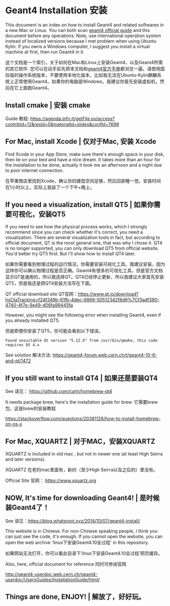 # Geant4 Installation 安装

This document is an index on how to install Geant4 and related softwares in a new Mac or Linux. You can both scan [geant4 official guide](https://geant4.web.cern.ch/support/getting_started) and this document before any operations. Note, use international operation system instead of localized versions because I met problem when using Ubuntu Kylin.  If you owns a Windows computer, I suggest you install a virtual machine at first, then run Geant4 in it. 

这个文档是一个索引，关于如何在Mac和Linux上安装Geant4，以及Geant4所需的其它软件. 您可以在动手前先把本文档和[geant4官方手册](https://geant4.web.cern.ch/support/getting_started)都浏览一遍。请使用国际版的操作系统版本，不要使用本地化版本，比如我无法在Ubuntu-Kylin麒麟系统上正常使用Geant4。如果你的电脑是Windows，我建议你首先安装虚拟机，然后在它上面跑Geant4。

## Install cmake  |  安装 cmake

Guide 教程: https://agenda.infn.it/getFile.py/access?contribId=12&resId=0&materialId=slides&confId=7698


## For Mac, install Xcode  |  仅对于Mac, 安装 Xcode

Find Xcode in your App Store, make sure there's enough space in your disk, then lie on your bed and have a nice dream. It takes more than an hour for the installation to be done, actually it took me an afternoon and a night due to poor internet connection. 

在苹果商店里找到Xcode，确认你的硬盘空间足够，然后回家睡一觉。安装时间在1小时以上，实际上我装了一个下午+晚上。

## If you need a visualization, install QT5  |  如果你需要可视化，安装QT5

If you need to see how the physical process works, which I strongly recommend since you can check whether it's correct, you need a visualization. There are several visualization tools in fact, but according to official document, QT is the most general one, that was why I chose it. QT4 is no longer supported, you can only download QT5 from official website. You'd better try QT5 first. But I'll show how to install QT4 later. 

如果你需要看到物理过程的运行情况，你需要安装可视化工具。我建议安装，因为这样你可以确认物理过程是否正确。Geant4有很多的可视化工具，但是官方文档显示QT是通用的，所以我选择QT。QT4已经停止更新，所以我建议大家首先安装QT5，但是我还是把QT4安装方法写在下面。

QT official download site QT官网：https://www.qt.io/download?hsCtaTracking=f24f249b-61fb-4dec-9869-50512342f8d9%7Cf3adf380-4740-4f7e-9e49-d06fa99445fa

However, you might see the following error when installing Geant4, even if you already installed QT5. 

但是即便你安装了QT5，你可能会看到以下错误。

```
Found unsuitable Qt version "5.12.6" from /usr/bin/qmake, this code requires Qt 4.x
```

See solution 解决方法: https://geant4-forum.web.cern.ch/t/geant4-10-6-and-qt/1472

## If you still want to install QT4  |  如果还是要装QT4

See 请见： https://github.com/cartr/homebrew-qt4

It needs package brew, here's the installation guide for brew. 
它需要brew包，这是brew的安装教程

https://stackoverflow.com/questions/20381128/how-to-install-homebrew-on-os-x

## For Mac, XQUARTZ  |  对于MAC，安装XQUARTZ

XQUARTZ is included in old mac , but not in newer one (at least High Seirra and later versions).

XQUARTZ 在老的mac里面有，新的（至少High Seirra以及之后的）里没有。

Official Site 官网： https://www.xquartz.org

## NOW, It's time for downloading Geant4!  |  是时候装Geant4了！

See 请见：https://blog.whatsroot.xyz/2014/10/07/geant4-install/

This website is in Chinese. For non-Chinese speaking people, I think you can just see the code, it's enough. If you cannot open the website, you can open the web archive 'linux下安装Geant4.10全过程' in this repository.

如果网站无法打开，你可以看此目录下‘linux下安装Geant4.10全过程’网页缓存。

Also, here, official document for reference
同时可参阅官网

http://geant4-userdoc.web.cern.ch/geant4-userdoc/UsersGuides/InstallationGuide/html/


## Things are done, ENJOY!  |  解放了，好好玩。




